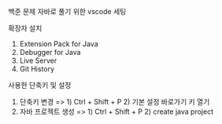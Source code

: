 백준 문제 자바로 풀기 위한 vscode 세팅

확장자 설치
1. Extension Pack for Java
2. Debugger for Java
3. Live Server
4. Git History

사용한 단축키 및 설정
1. 단축키 변경 
    => 1) Ctrl + Shift + P
       2) 기본 설정 바로가기 키 열기
2. 자바 프로젝트 생성 
    => 1) Ctrl + Shift + P 
       2) create java project
